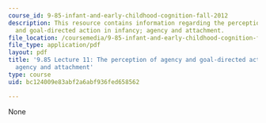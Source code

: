 ```yaml
---
course_id: 9-85-infant-and-early-childhood-cognition-fall-2012
description: This resource contains information regarding the perception of agency
  and goal-directed action in infancy; agency and attachment.
file_location: /coursemedia/9-85-infant-and-early-childhood-cognition-fall-2012/bc124009e83abf2a6abf936fed658562_MIT9_85F12_lec11_agency.pdf
file_type: application/pdf
layout: pdf
title: '9.85 Lecture 11: The perception of agency and goal-directed action in infancy;
  agency and attachment'
type: course
uid: bc124009e83abf2a6abf936fed658562

---
```

None